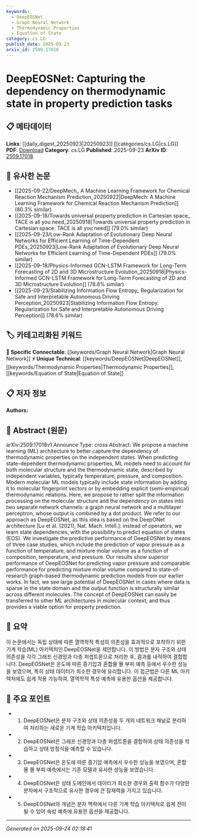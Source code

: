```yaml
---
keywords:
  - DeepEOSNet
  - Graph Neural Network
  - Thermodynamic Properties
  - Equation of State
category: cs.LG
publish_date: 2025-09-23
arxiv_id: 2509.17018
---
```


<!-- KEYWORD_LINKING_METADATA:
{
  "processed_timestamp": "2025-09-24T02:18:41.987637",
  "vocabulary_version": "1.0",
  "selected_keywords": [
    "DeepEOSNet",
    "Graph Neural Network",
    "Thermodynamic Properties",
    "Equation of State"
  ],
  "rejected_keywords": [],
  "similarity_scores": {
    "DeepEOSNet": 0.8,
    "Graph Neural Network": 0.85,
    "Thermodynamic Properties": 0.75,
    "Equation of State": 0.78
  },
  "extraction_method": "AI_prompt_based",
  "budget_applied": true,
  "candidates_json": {
    "candidates": [
      {
        "surface": "DeepEOSNet",
        "canonical": "DeepEOSNet",
        "aliases": [],
        "category": "unique_technical",
        "rationale": "DeepEOSNet is a novel architecture specifically designed for capturing state dependencies in property prediction tasks, offering unique linking opportunities.",
        "novelty_score": 0.85,
        "connectivity_score": 0.65,
        "specificity_score": 0.9,
        "link_intent_score": 0.8
      },
      {
        "surface": "Graph Neural Network",
        "canonical": "Graph Neural Network",
        "aliases": [
          "GNN"
        ],
        "category": "specific_connectable",
        "rationale": "Graph Neural Networks are a key component of the proposed architecture, providing a strong link to existing research in the field.",
        "novelty_score": 0.3,
        "connectivity_score": 0.9,
        "specificity_score": 0.8,
        "link_intent_score": 0.85
      },
      {
        "surface": "Thermodynamic Properties",
        "canonical": "Thermodynamic Properties",
        "aliases": [],
        "category": "unique_technical",
        "rationale": "Understanding thermodynamic properties is central to the paper's focus, making it a specific technical term for linking.",
        "novelty_score": 0.7,
        "connectivity_score": 0.6,
        "specificity_score": 0.85,
        "link_intent_score": 0.75
      },
      {
        "surface": "Equation of State",
        "canonical": "Equation of State",
        "aliases": [
          "EOS"
        ],
        "category": "unique_technical",
        "rationale": "Equations of state are crucial for predicting thermodynamic properties, offering specific connectivity to related research.",
        "novelty_score": 0.65,
        "connectivity_score": 0.7,
        "specificity_score": 0.8,
        "link_intent_score": 0.78
      }
    ],
    "ban_list_suggestions": [
      "machine learning",
      "model",
      "performance"
    ]
  },
  "decisions": [
    {
      "candidate_surface": "DeepEOSNet",
      "resolved_canonical": "DeepEOSNet",
      "decision": "linked",
      "scores": {
        "novelty": 0.85,
        "connectivity": 0.65,
        "specificity": 0.9,
        "link_intent": 0.8
      }
    },
    {
      "candidate_surface": "Graph Neural Network",
      "resolved_canonical": "Graph Neural Network",
      "decision": "linked",
      "scores": {
        "novelty": 0.3,
        "connectivity": 0.9,
        "specificity": 0.8,
        "link_intent": 0.85
      }
    },
    {
      "candidate_surface": "Thermodynamic Properties",
      "resolved_canonical": "Thermodynamic Properties",
      "decision": "linked",
      "scores": {
        "novelty": 0.7,
        "connectivity": 0.6,
        "specificity": 0.85,
        "link_intent": 0.75
      }
    },
    {
      "candidate_surface": "Equation of State",
      "resolved_canonical": "Equation of State",
      "decision": "linked",
      "scores": {
        "novelty": 0.65,
        "connectivity": 0.7,
        "specificity": 0.8,
        "link_intent": 0.78
      }
    }
  ]
}
-->

# DeepEOSNet: Capturing the dependency on thermodynamic state in property prediction tasks

## 📋 메타데이터

**Links**: [[daily_digest_20250923|20250923]] [[categories/cs.LG|cs.LG]]
**PDF**: [Download](https://arxiv.org/pdf/2509.17018.pdf)
**Category**: cs.LG
**Published**: 2025-09-23
**ArXiv ID**: [2509.17018](https://arxiv.org/abs/2509.17018)

## 🔗 유사한 논문
- [[2025-09-22/DeepMech_ A Machine Learning Framework for Chemical Reaction Mechanism Prediction_20250922|DeepMech: A Machine Learning Framework for Chemical Reaction Mechanism Prediction]] (80.3% similar)
- [[2025-09-18/Towards universal property prediction in Cartesian space_ TACE is all you need_20250918|Towards universal property prediction in Cartesian space: TACE is all you need]] (79.0% similar)
- [[2025-09-23/Low-Rank Adaptation of Evolutionary Deep Neural Networks for Efficient Learning of Time-Dependent PDEs_20250923|Low-Rank Adaptation of Evolutionary Deep Neural Networks for Efficient Learning of Time-Dependent PDEs]] (79.0% similar)
- [[2025-09-18/Physics-Informed GCN-LSTM Framework for Long-Term Forecasting of 2D and 3D Microstructure Evolution_20250918|Physics-Informed GCN-LSTM Framework for Long-Term Forecasting of 2D and 3D Microstructure Evolution]] (78.8% similar)
- [[2025-09-23/Stabilizing Information Flow Entropy_ Regularization for Safe and Interpretable Autonomous Driving Perception_20250923|Stabilizing Information Flow Entropy: Regularization for Safe and Interpretable Autonomous Driving Perception]] (78.6% similar)

## 🏷️ 카테고리화된 키워드
**🔗 Specific Connectable**: [[keywords/Graph Neural Network|Graph Neural Network]]
**⚡ Unique Technical**: [[keywords/DeepEOSNet|DeepEOSNet]], [[keywords/Thermodynamic Properties|Thermodynamic Properties]], [[keywords/Equation of State|Equation of State]]

## 📋 저자 정보

**Authors:** 

## 📄 Abstract (원문)

arXiv:2509.17018v1 Announce Type: cross 
Abstract: We propose a machine learning (ML) architecture to better capture the dependency of thermodynamic properties on the independent states. When predicting state-dependent thermodynamic properties, ML models need to account for both molecular structure and the thermodynamic state, described by independent variables, typically temperature, pressure, and composition. Modern molecular ML models typically include state information by adding it to molecular fingerprint vectors or by embedding explicit (semi-empirical) thermodynamic relations. Here, we propose to rather split the information processing on the molecular structure and the dependency on states into two separate network channels: a graph neural network and a multilayer perceptron, whose output is combined by a dot product. We refer to our approach as DeepEOSNet, as this idea is based on the DeepONet architecture [Lu et al. (2021), Nat. Mach. Intell.]: instead of operators, we learn state dependencies, with the possibility to predict equation of states (EOS). We investigate the predictive performance of DeepEOSNet by means of three case studies, which include the prediction of vapor pressure as a function of temperature, and mixture molar volume as a function of composition, temperature, and pressure. Our results show superior performance of DeepEOSNet for predicting vapor pressure and comparable performance for predicting mixture molar volume compared to state-of-research graph-based thermodynamic prediction models from our earlier works. In fact, we see large potential of DeepEOSNet in cases where data is sparse in the state domain and the output function is structurally similar across different molecules. The concept of DeepEOSNet can easily be transferred to other ML architectures in molecular context, and thus provides a viable option for property prediction.

## 📝 요약

이 논문에서는 독립 상태에 따른 열역학적 특성의 의존성을 효과적으로 포착하기 위한 기계 학습(ML) 아키텍처인 DeepEOSNet을 제안합니다. 이 방법은 분자 구조와 상태 의존성을 각각 그래프 신경망과 다층 퍼셉트론으로 처리한 후, 결과를 내적하여 결합합니다. DeepEOSNet은 온도에 따른 증기압과 혼합물 몰 부피 예측 등에서 우수한 성능을 보였으며, 특히 상태 데이터가 희소한 경우에 유리합니다. 이 접근법은 다른 ML 아키텍처에도 쉽게 적용 가능하여, 열역학적 특성 예측에 유용한 옵션을 제공합니다.

## 🎯 주요 포인트

- 1. DeepEOSNet은 분자 구조와 상태 의존성을 두 개의 네트워크 채널로 분리하여 처리하는 새로운 기계 학습 아키텍처입니다.
- 2. DeepEOSNet은 그래프 신경망과 다층 퍼셉트론을 결합하여 상태 의존성을 학습하고 상태 방정식을 예측할 수 있습니다.
- 3. DeepEOSNet은 온도에 따른 증기압 예측에서 우수한 성능을 보였으며, 혼합물 몰 부피 예측에서는 기존 모델과 유사한 성능을 보였습니다.
- 4. DeepEOSNet은 상태 도메인에서 데이터가 희소한 경우와 출력 함수가 다양한 분자에서 구조적으로 유사한 경우에 큰 잠재력을 가지고 있습니다.
- 5. DeepEOSNet의 개념은 분자 맥락에서 다른 기계 학습 아키텍처로 쉽게 전이될 수 있어 속성 예측에 유용한 옵션을 제공합니다.


---

*Generated on 2025-09-24 02:18:41*